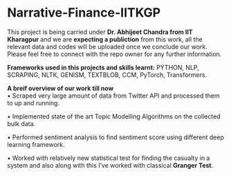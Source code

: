 # Narrative-Finance-IITKGP
This project is being carried under **Dr. Abhijeet Chandra from IIT Kharagpur** and we are **expecting a publiction** from this work, all the relevant data and codes will be uploaded once we conclude our work. Please feel free to connect with the repo owner for any further information.

**Frameworks used in this projects and skills learnt:** PYTHON, NLP, SCRAPING, NLTK, GENISM, TEXTBLOB, CCM, PyTorch, Transformers.

**A breif overview of our work till now**\
• Scraped very large amount of data from Twitter API and processed them to up and running.

• Implemented state of the art Topic Modelling Algorithms on the collected bulk data.

• Performed sentiment analysis to find sentiment score using different deep learning framework.

• Worked with relatively new statistical test for finding the casualty in a system and also along with this I’ve worked
with classical **Granger Test**.


